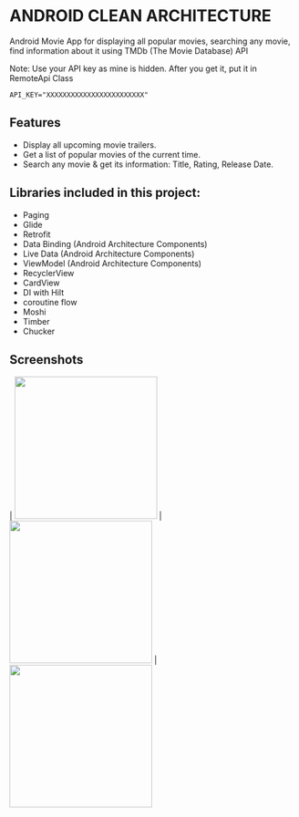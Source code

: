 # ANDROID CLEAN ARCHITECTURE

Android Movie App for displaying all popular movies, searching any movie, find information about it using TMDb (The Movie Database) API

Note: Use your API key as mine is hidden. After you get it, put it in RemoteApi Class

`API_KEY="XXXXXXXXXXXXXXXXXXXXXXXX"`

## Features

- Display all upcoming movie trailers.
- Get a list of popular movies of the current time.
- Search any movie & get its information: Title, Rating, Release Date.

## Libraries included in this project:
- Paging
- Glide
- Retrofit
- Data Binding (Android Architecture Components)
- Live Data (Android Architecture Components)
- ViewModel (Android Architecture Components)
- RecyclerView
- CardView
- DI with Hilt
- coroutine flow
- Moshi
- Timber
- Chucker

## Screenshots
| <img src="https://i.imgur.com/ddo18DS.jpg" width="250">  | <img src="https://i.imgur.com/aDCqlVW.jpg" width="250"> | <img src="https://i.imgur.com/kzSyLRq.jpg" width="250">




